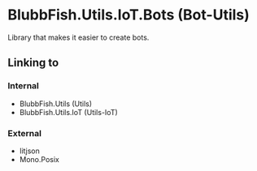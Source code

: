 # BlubbFish.Utils.IoT.Bots (Bot-Utils)
Library that makes it easier to create bots. 

## Linking to
### Internal
* BlubbFish.Utils (Utils)
* BlubbFish.Utils.IoT (Utils-IoT)
### External
* litjson
* Mono.Posix